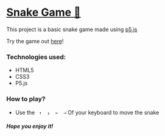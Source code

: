# [Snake Game 🐍](https://akshataggarwal14.github.io/Snake/ "Live sample of the game")

This project is a basic snake game made using [p5.js](https://p5js.org/)

Try the game out [here](https://akshataggarwal14.github.io/Snake/index)!
<!-- Also https://editor.p5js.org/AkshatAggarwal14/sketches/s4dNLL-A4 -->

### Technologies used: 

+ HTML5
+ CSS3
+ P5.js

### How to play?

+ Use the ``` ↑  ↓  ←  →``` Of your keyboard to move the snake


##### Hope you enjoy it!